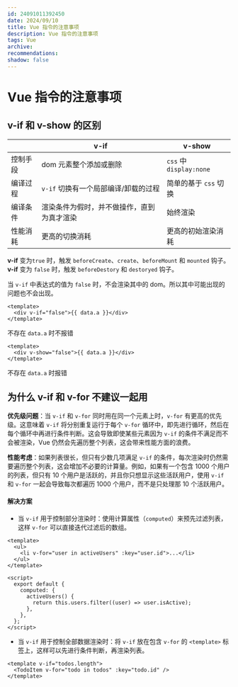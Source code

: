```yaml
---
id: 24091011392450
date: 2024/09/10
title: Vue 指令的注意事项
description: Vue 指令的注意事项
tags: Vue
archive:
recommendations:
shadow: false
---
```


# Vue 指令的注意事项

## v-if 和 v-show 的区别

|          | v-if                                       | v-show                  |
| -------- | ------------------------------------------ | ----------------------- |
| 控制手段 | dom 元素整个添加或删除                     | `css` 中 `display:none` |
| 编译过程 | `v-if` 切换有一个局部编译/卸载的过程       | 简单的基于 `css` 切换   |
| 编译条件 | 渲染条件为假时，并不做操作，直到为真才渲染 | 始终渲染                |
| 性能消耗 | 更高的切换消耗                             | 更高的初始渲染消耗      |

**v-if** 变为`true` 时，触发 `beforeCreate`、`create`、`beforeMount` 和 `mounted` 钩子。  
**v-if** 变为 `false` 时，触发 `beforeDestory` 和 `destoryed` 钩子。

当 `v-if` 中表达式的值为 `false` 时，不会渲染其中的 dom。所以其中可能出现的问题也不会出现。

```vue
<template>
  <div v-if="false">{{ data.a }}</div>
</template>
```

不存在 `data.a` 时不报错

```vue
<template>
  <div v-show="false">{{ data.a }}</div>
</template>
```

不存在 `data.a` 时报错

## 为什么 v-if 和 v-for 不建议一起用

**优先级问题**：当 `v-if` 和 `v-for` 同时用在同一个元素上时，`v-for` 有更高的优先级。这意味着 `v-if` 将分别重复运行于每个 `v-for` 循环中，即先进行循环，然后在每个循环中再进行条件判断。这会导致即使某些元素因为 `v-if` 的条件不满足而不会被渲染，Vue 仍然会先遍历整个列表，这会带来性能方面的浪费。

**性能考虑**：如果列表很长，但只有少数几项满足 `v-if` 的条件，每次渲染时仍然需要遍历整个列表，这会增加不必要的计算量。例如，如果有一个包含 1000 个用户的列表，但只有 10 个用户是活跃的，并且你只想显示这些活跃用户，使用 `v-if` 和 `v-for` 一起会导致每次都遍历 1000 个用户，而不是只处理那 10 个活跃用户。

#### 解决方案

- 当 `v-if` 用于控制部分渲染时：使用计算属性（`computed`）来预先过滤列表，这样 `v-for` 可以直接迭代过滤后的数组。

```vue
<template>
  <ul>
    <li v-for="user in activeUsers" :key="user.id">...</li>
  </ul>
</template>

<script>
  export default {
    computed: {
      activeUsers() {
        return this.users.filter((user) => user.isActive);
      },
    },
  };
</script>
```

- 当 `v-if` 用于控制全部数据渲染时：将 `v-if` 放在包含 `v-for` 的 `<template>` 标签上，这样可以先进行条件判断，再渲染列表。

```vue
<template v-if="todos.length">
  <TodoItem v-for="todo in todos" :key="todo.id" />
</template>
```
